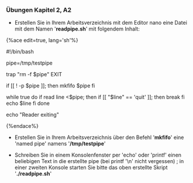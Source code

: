 ### Übungen Kapitel 2, A2


* Erstellen Sie in Ihrem Arbeitsverzeichnis mit dem Editor nano eine Datei mit dem Namen '**readpipe.sh**' mit folgendem Inhalt:

{%ace edit=true, lang='sh'%}

#!/bin/bash

pipe=/tmp/testpipe

trap "rm -f $pipe" EXIT

if [[ ! -p $pipe ]]; then
    mkfifo $pipe
fi

while true
do
    if read line <$pipe; then
        if [[ "$line" == 'quit' ]]; then
            break
        fi
        echo $line
    fi
done

echo "Reader exiting"

{%endace%}


* Erstellen Sie in Ihrem Arbeitsverzeichnis über den Befehl '**mkfifo**' eine 'named pipe' namens '**/tmp/testpipe**'

* Schreiben Sie in einem Konsolenfenster per 'echo' oder 'printf' einen beliebigen Text in die erstellte pipe (bei printf '\n' nicht vergessen) ; in einer zweiten Konsole starten Sie bitte das oben erstellte Skript '**./readpipe.sh**' 